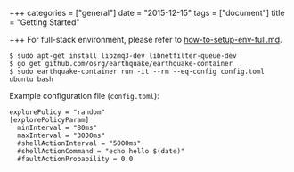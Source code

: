 +++
categories = ["general"]
date = "2015-12-15"
tags = ["document"]
title = "Getting Started"

+++
For full-stack environment, please refer to [how-to-setup-env-full.md](https://github.com/osrg/earthquake/blob/master/doc/how-to-setup-env-full.md).

    $ sudo apt-get install libzmq3-dev libnetfilter-queue-dev
    $ go get github.com/osrg/earthquake/earthquake-container
    $ sudo earthquake-container run -it --rm --eq-config config.toml ubuntu bash

Example configuration file (`config.toml`):


    explorePolicy = "random"
    [explorePolicyParam]
      minInterval = "80ms"
      maxInterval = "3000ms"
      #shellActionInterval = "5000ms"
      #shellActionCommand = "echo hello $(date)"
      #faultActionProbability = 0.0
    
